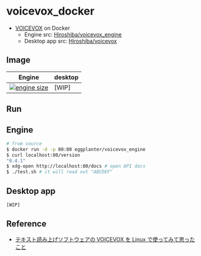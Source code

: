 # voicevox_docker

- [VOICEVOX](https://voicevox.hiroshiba.jp/) on Docker
  - Engine src: [Hiroshiba/voicevox_engine](https://github.com/Hiroshiba/voicevox_engine)
  - Desktop app src: [Hiroshiba/voicevox](https://github.com/Hiroshiba/voicevox)

## Image

| Engine                                                                                | desktop |
| ------------------------------------------------------------------------------------- | ------- |
| [![engine size]](https://hub.docker.com/repository/docker/eggplanter/voicevox_engine) | [WIP]   |

## Run

## Engine

```bash
# from source
$ docker run -d -p 80:80 eggplanter/voicevox_engine
$ curl localhost:80/version
"0.4.1"
$ xdg-open http://localhost:80/docs # open API docs
$ ./test.sh # it will read out "ABCDEF"
```

## Desktop app

```bash
[WIP]
```

## Reference

- [テキスト読み上げソフトウェアの VOICEVOX を Linux で使ってみて思ったこと](https://zenn.dev/tantan_tanuki/articles/78428a29aab2d2)

[engine size]: https://img.shields.io/docker/image-size/eggplanter/voicevox_engine
